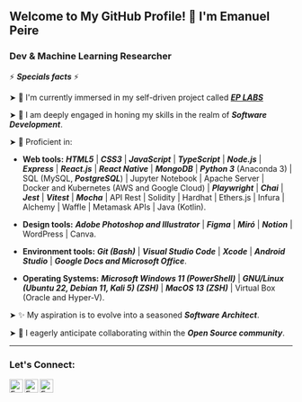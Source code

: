 ## Welcome to My GitHub Profile! 👋 I'm Emanuel Peire

### Dev & Machine Learning Researcher

⚡ ***Specials facts*** ⚡

➤ 🔭 I'm currently immersed in my self-driven project called <a href="https://twitter.com/ep_labs"> ***EP LABS*** </a>

➤ 🌱 I am deeply engaged in honing my skills in the realm of ***Software Development***.

➤ 🧠 Proficient in:

- **Web tools:** ***HTML5*** | ***CSS3*** | ***JavaScript*** | ***TypeScript*** | ***Node.js*** | ***Express*** | ***React.js*** | ***React Native*** | ***MongoDB*** | ***Python 3*** (Anaconda 3) | SQL (MySQL, ***PostgreSQL***) | Jupyter Notebook | Apache Server | Docker and Kubernetes (AWS and Google Cloud) | ***Playwright*** | ***Chai*** | ***Jest*** | ***Vitest*** | ***Mocha*** | API Rest | Solidity | Hardhat | Ethers.js | Infura | Alchemy | Waffle | Metamask APIs | Java (Kotlin).

- **Design tools:** ***Adobe Photoshop and Illustrator*** | ***Figma*** | ***Miró*** | ***Notion*** | WordPress | Canva.

- **Environment tools:** ***Git (Bash)*** | ***Visual Studio Code*** | ***Xcode*** | ***Android Studio*** | ***Google Docs and Microsoft Office***.

- **Operating Systems:** ***Microsoft Windows 11 (PowerShell)*** | ***GNU/Linux (Ubuntu 22, Debian 11, Kali 5) (ZSH)*** | ***MacOS 13 (ZSH)*** | Virtual Box (Oracle and Hyper-V).

➤ ✨ My aspiration is to evolve into a seasoned ***Software Architect***.

➤ 👯 I eagerly anticipate collaborating within the ***Open Source community***.

---
### Let's Connect:

<a href="https://www.linkedin.com/in/emanuelpeire/">
<img align="left" alt="Emanuel Peire LinkedIN" width="24px" src="https://icongr.am/fontawesome/linkedin.svg?size=128&color=70c8ff" />
</a>
<a href="https://www.twitter.com/emapeire/">
<img align="left" alt="Emanuel Peire Twitter" width="24px" src="https://icongr.am/fontawesome/twitter.svg?size=128&color=70c8ff" />
</a>
<a href="https://www.instagram.com/emapeire/">
<img align="left" alt="Emanuel Peire Instagram" width="24px" src="https://icongr.am/fontawesome/instagram.svg?size=128&color=70c8ff" />
</a>
